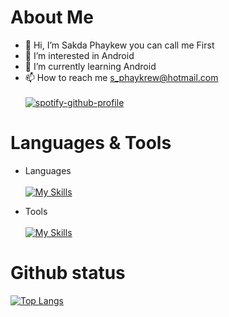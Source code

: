 # About Me
- 👋 Hi, I’m Sakda Phaykew you can call me First
- 👀 I’m interested in Android
- 🌱 I’m currently learning Android
- 📫 How to reach me s_phaykrew@hotmail.com \
\
[![spotify-github-profile](https://spotify-github-profile.vercel.app/api/view?uid=21zyuywa6wanxta7rwgkw5s5y&cover_image=true&theme=default&bar_color=53b14f&bar_color_cover=true)](https://github.com/kittinan/spotify-github-profile)

# Languages & Tools
- Languages \
\
[![My Skills](https://skillicons.dev/icons?i=java,kotlin,php,c#&theme=light)](https://skillicons.dev) 

- Tools \
\
[![My Skills](https://skillicons.dev/icons?i=androidstudio,unity,visualstudio,mysql,sqlite&theme=light)](https://skillicons.dev) 

# Github status 
[![Top Langs](https://github-readme-stats.vercel.app/api/top-langs/?username=sPhaykrew&layout=compact)](https://github.com/sPhaykrew)

